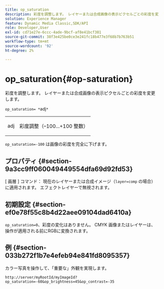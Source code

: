 ```yaml
---
title: op_saturation
description: 彩度を調整します。 レイヤーまたは合成画像の表示ピクセルごとの彩度を変更します。
solution: Experience Manager
feature: Dynamic Media Classic,SDK/API
role: Developer,User
exl-id: cd71e27e-6ccc-4ade-9bcf-af8e41bcf381
source-git-commit: 38f3e425be0ce3e241fc18b477e3f68b7b763b51
workflow-type: tm+mt
source-wordcount: '92'
ht-degree: 2%

---
```


# op_saturation{#op-saturation}

彩度を調整します。 レイヤーまたは合成画像の表示ピクセルごとの彩度を変更します。

`op_saturation= *`adj`*`

<table id="simpletable_5F118A28FE674B06A16F6F19C56B4594"> 
 <tr class="strow"> 
  <td class="stentry"> <p><span class="varname"> adj</span> </p> </td> 
  <td class="stentry"> <p>彩度調整（–100...+100 整数） </p></td> 
 </tr> 
</table>

`op_saturation=-100` は画像の彩度を完全に下げます。

## プロパティ {#section-9a3cc9ff060049449554dfa69d92fd53}

[ 画層 ] コマンド： 現在のレイヤーまたは合成イメージ（`layer=comp` の場合）に適用されます。 エフェクトレイヤーで無視されます。

## 初期設定 {#section-ef0e78f55c8b4d22aee09104dad6410a}

`op_saturation=0`、彩度の変化はありません。 CMYK 画像またはレイヤーは、操作が適用される前にRGBに変換されます。

## 例 {#section-033b272f1b7e4efeb94e841fd8095357}

カラー写真を操作して、「重要な」外観を実現します。

`http://server/myRootId/myImageId?op_saturation=-60&op_brightness=45&op_contrast=-35`
